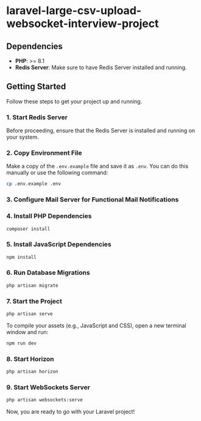 # laravel-large-csv-upload-websocket-interview-project

## Dependencies
- **PHP**: >= 8.1
- **Redis Server**: Make sure to have Redis Server installed and running.

## Getting Started

Follow these steps to get your project up and running.

### 1. Start Redis Server

Before proceeding, ensure that the Redis Server is installed and running on your system.


### 2. Copy Environment File

Make a copy of the `.env.example` file and save it as `.env`. You can do this manually or use the following command:

```bash
cp .env.example .env

```

### 3. Configure Mail Server for Functional Mail Notifications


### 4. Install PHP Dependencies

```bash
composer install

```

### 5. Install JavaScript Dependencies

```bash
npm install

```

### 6. Run Database Migrations

```bash
php artisan migrate

```

### 7. Start the Project

```bash
php artisan serve

```

To compile your assets (e.g., JavaScript and CSS), open a new terminal window and run:


```bash
npm run dev

```


### 8. Start Horizon

```bash
php artisan horizon

```


### 9. Start WebSockets Server

```bash
php artisan websockets:serve

```


Now, you are ready to go with your Laravel project!



